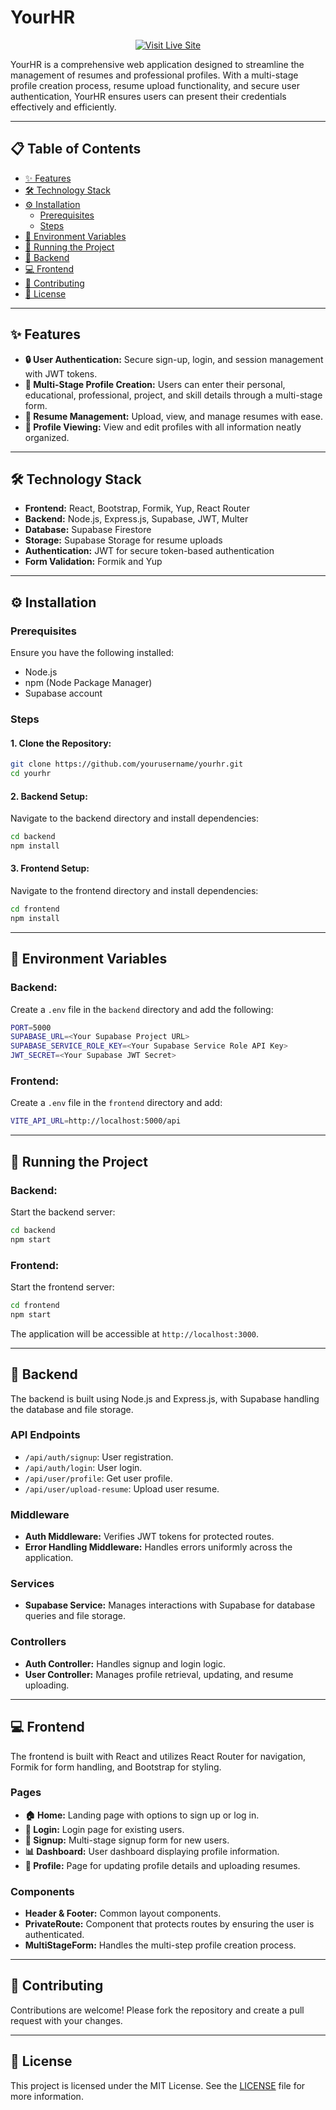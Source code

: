
# YourHR

<div align="center">

[![Visit Live Site](https://img.shields.io/badge/Visit_Live_Site-007bff?style=for-the-badge&logo=firefox-browser&logoColor=white)](https://yourhr-app.onrender.com)

</div>

YourHR is a comprehensive web application designed to streamline the management of resumes and professional profiles. With a multi-stage profile creation process, resume upload functionality, and secure user authentication, YourHR ensures users can present their credentials effectively and efficiently.

---

## 📋 Table of Contents
- [✨ Features](#-features)
- [🛠 Technology Stack](#-technology-stack)
- [⚙️ Installation](#-installation)
  - [Prerequisites](#prerequisites)
  - [Steps](#steps)
- [🔐 Environment Variables](#-environment-variables)
- [🚀 Running the Project](#-running-the-project)
- [🔧 Backend](#-backend)
- [💻 Frontend](#-frontend)
- [🤝 Contributing](#-contributing)
- [📜 License](#-license)

---

## ✨ Features
- **🔒 User Authentication:** Secure sign-up, login, and session management with JWT tokens.
- **📝 Multi-Stage Profile Creation:** Users can enter their personal, educational, professional, project, and skill details through a multi-stage form.
- **📂 Resume Management:** Upload, view, and manage resumes with ease.
- **👤 Profile Viewing:** View and edit profiles with all information neatly organized.

---

## 🛠 Technology Stack
- **Frontend:** React, Bootstrap, Formik, Yup, React Router
- **Backend:** Node.js, Express.js, Supabase, JWT, Multer
- **Database:** Supabase Firestore
- **Storage:** Supabase Storage for resume uploads
- **Authentication:** JWT for secure token-based authentication
- **Form Validation:** Formik and Yup

---

## ⚙️ Installation

### Prerequisites
Ensure you have the following installed:
- Node.js
- npm (Node Package Manager)
- Supabase account

### Steps

#### 1. Clone the Repository:
```bash
git clone https://github.com/yourusername/yourhr.git
cd yourhr
```

#### 2. Backend Setup:
Navigate to the backend directory and install dependencies:
```bash
cd backend
npm install
```

#### 3. Frontend Setup:
Navigate to the frontend directory and install dependencies:
```bash
cd frontend
npm install
```

---

## 🔐 Environment Variables

### Backend:
Create a `.env` file in the `backend` directory and add the following:
```bash
PORT=5000
SUPABASE_URL=<Your Supabase Project URL>
SUPABASE_SERVICE_ROLE_KEY=<Your Supabase Service Role API Key>
JWT_SECRET=<Your Supabase JWT Secret>
```

### Frontend:
Create a `.env` file in the `frontend` directory and add:
```bash
VITE_API_URL=http://localhost:5000/api
```

---

## 🚀 Running the Project

### Backend: 
Start the backend server:
```bash
cd backend
npm start
```

### Frontend: 
Start the frontend server:
```bash
cd frontend
npm start
```
The application will be accessible at `http://localhost:3000`.

---

## 🔧 Backend
The backend is built using Node.js and Express.js, with Supabase handling the database and file storage.

### API Endpoints
- `/api/auth/signup`: User registration.
- `/api/auth/login`: User login.
- `/api/user/profile`: Get user profile.
- `/api/user/upload-resume`: Upload user resume.

### Middleware
- **Auth Middleware:** Verifies JWT tokens for protected routes.
- **Error Handling Middleware:** Handles errors uniformly across the application.

### Services
- **Supabase Service:** Manages interactions with Supabase for database queries and file storage.

### Controllers
- **Auth Controller:** Handles signup and login logic.
- **User Controller:** Manages profile retrieval, updating, and resume uploading.

---

## 💻 Frontend
The frontend is built with React and utilizes React Router for navigation, Formik for form handling, and Bootstrap for styling.

### Pages
- **🏠 Home:** Landing page with options to sign up or log in.
- **🔑 Login:** Login page for existing users.
- **📝 Signup:** Multi-stage signup form for new users.
- **📊 Dashboard:** User dashboard displaying profile information.
- **👤 Profile:** Page for updating profile details and uploading resumes.

### Components
- **Header & Footer:** Common layout components.
- **PrivateRoute:** Component that protects routes by ensuring the user is authenticated.
- **MultiStageForm:** Handles the multi-step profile creation process.

---

## 🤝 Contributing
Contributions are welcome! Please fork the repository and create a pull request with your changes.

---

## 📜 License
This project is licensed under the MIT License. See the [LICENSE](LICENSE) file for more information.
